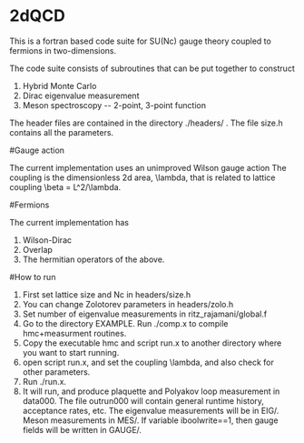 # 2dQCD

This is a fortran based code suite for SU(Nc) gauge theory coupled to fermions in two-dimensions.

The code suite consists of subroutines that can be put together to construct 
1. Hybrid Monte Carlo 
2. Dirac eigenvalue measurement
3. Meson spectroscopy -- 2-point, 3-point function

The header files are contained in the directory ./headers/ . The file size.h contains all the parameters.

#Gauge action

The current implementation uses an unimproved Wilson gauge action
The coupling is the dimensionless 2d area, \lambda, that is related to lattice coupling \beta = L^2/\lambda.

#Fermions

The current implementation has 
1. Wilson-Dirac
2. Overlap
3. The hermitian operators of the above.


#How to run

1. First set lattice size and Nc in headers/size.h
2. You can change Zolotorev parameters in headers/zolo.h
3. Set number of eigenvalue measurements in ritz_rajamani/global.f
4. Go to the directory EXAMPLE.  Run ./comp.x to compile hmc+measurment routines. 
5. Copy the executable hmc and script run.x to another directory where you want to start running.
6. open script run.x, and set the coupling \lambda, and also check for other parameters.
7. Run ./run.x.
8. It will run, and produce plaquette and Polyakov loop measurement in data000. The file outrun000 will
   contain general runtime history, acceptance rates, etc.  The eigenvalue measurements will be in EIG/.
   Meson measurements in MES/. If variable iboolwrite==1, then gauge fields will be written in GAUGE/.

